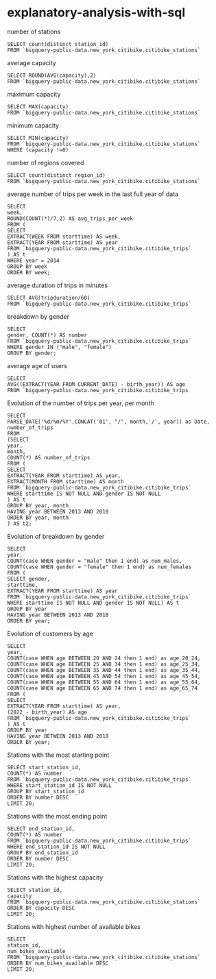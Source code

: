 # explanatory-analysis-with-sql

number of stations
```
SELECT count(distinct station_id)
FROM `bigquery-public-data.new_york_citibike.citibike_stations`
```
average capacity
```
SELECT ROUND(AVG(capacity),2)
FROM `bigquery-public-data.new_york_citibike.citibike_stations`
```
maximum capacity
```
SELECT MAX(capacity)
FROM `bigquery-public-data.new_york_citibike.citibike_stations`
```
minimum capacity
```
SELECT MIN(capacity)
FROM `bigquery-public-data.new_york_citibike.citibike_stations`
WHERE (capacity !=0)
```
number of regions covered
```
SELECT count(distinct region_id)
FROM `bigquery-public-data.new_york_citibike.citibike_stations`
```
average number of trips per week in the last full year of data
```
SELECT
week,
ROUND(COUNT(*)/7,2) AS avg_trips_per_week
FROM (
SELECT
EXTRACT(WEEK FROM starttime) AS week,
EXTRACT(YEAR FROM starttime) AS year
FROM `bigquery-public-data.new_york_citibike.citibike_trips`
) AS t
WHERE year = 2014
GROUP BY week
ORDER BY week;
```
average duration of trips in minutes
```
SELECT AVG(tripduration/60)
FROM `bigquery-public-data.new_york_citibike.citibike_trips`
```
breakdown by gender
```
SELECT
gender, COUNT(*) AS number
FROM `bigquery-public-data.new_york_citibike.citibike_trips`
WHERE gender IN ("male", "female")
GROUP BY gender;
```
average age of users
```
SELECT
AVG((EXTRACT(YEAR FROM CURRENT_DATE) - birth_year)) AS age
FROM `bigquery-public-data.new_york_citibike.citibike_trips
```
Evolution of the number of trips per year, per month
```
SELECT
PARSE_DATE('%d/%m/%Y',CONCAT('01', "/", month,'/', year)) as Date,
number_of_trips
FROM
(SELECT
year,
month,
COUNT(*) AS number_of_trips
FROM (
SELECT
EXTRACT(YEAR FROM starttime) AS year,
EXTRACT(MONTH FROM starttime) AS month
FROM `bigquery-public-data.new_york_citibike.citibike_trips`
WHERE starttime IS NOT NULL AND gender IS NOT NULL
) AS t
GROUP BY year, month
HAVING year BETWEEN 2013 AND 2018
ORDER BY year, month
) AS t2;
```
Evolution of breakdown by gender
```
SELECT
year,
COUNT(case WHEN gender = "male" then 1 end) as num_males,
COUNT(case WHEN gender = "female" then 1 end) as num_females
FROM (
SELECT gender,
starttime,
EXTRACT(YEAR FROM starttime) AS year
FROM `bigquery-public-data.new_york_citibike.citibike_trips`
WHERE starttime IS NOT NULL AND gender IS NOT NULL) AS t
GROUP BY year
HAVING year BETWEEN 2013 AND 2018
ORDER BY year;
```
Evolution of customers by age
```
SELECT
year,
COUNT(case WHEN age BETWEEN 20 AND 24 then 1 end) as age_20_24,
COUNT(case WHEN age BETWEEN 25 AND 34 then 1 end) as age_25_34,
COUNT(case WHEN age BETWEEN 35 AND 44 then 1 end) as age_35_44,
COUNT(case WHEN age BETWEEN 45 AND 54 then 1 end) as age_45_54,
COUNT(case WHEN age BETWEEN 55 AND 64 then 1 end) as age_55_64,
COUNT(case WHEN age BETWEEN 65 AND 74 then 1 end) as age_65_74
FROM (
SELECT
EXTRACT(YEAR FROM starttime) AS year,
(2022 - birth_year) AS age
FROM `bigquery-public-data.new_york_citibike.citibike_trips`
) AS t
GROUP BY year
HAVING year BETWEEN 2013 AND 2018
ORDER BY year;
```
Stations with the most starting point
```
SELECT start_station_id,
COUNT(*) AS number
FROM `bigquery-public-data.new_york_citibike.citibike_trips`
WHERE start_station_id IS NOT NULL
GROUP BY start_station_id
ORDER BY number DESC
LIMIT 20;
```
Stations with the most ending point
```
SELECT end_station_id,
COUNT(*) AS number
FROM `bigquery-public-data.new_york_citibike.citibike_trips`
WHERE end_station_id IS NOT NULL
GROUP BY end_station_id
ORDER BY number DESC
LIMIT 20;
```
Stations with the highest capacity
```
SELECT station_id,
capacity
FROM `bigquery-public-data.new_york_citibike.citibike_stations`
ORDER BY capacity DESC
LIMIT 20;
```
Stations with highest number of available bikes
```
SELECT
station_id,
num_bikes_available
FROM `bigquery-public-data.new_york_citibike.citibike_stations`
ORDER BY num_bikes_available DESC
LIMIT 20;
```
